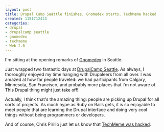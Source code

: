 ```yaml
--- 
layout: post
title: Drupal Camp Seattle finishes, Gnomedex starts, TechMeme hacked
created: 1151712423
categories: 
- drupal
- drupalcamp seattle
- gnomedex
- techmeme
- Web 2.0
---
```

<p>I&#39;m sitting at the opening remarks of <a href="http://www.gnomedex.com">Gnomedex</a> in Seattle.</p><p>Just wrapped two fantastic days at <a href="http://groups.drupal.org/drupalcamp-seattle-2006">DrupalCamp Seattle</a>. As always, I thoroughly enjoyed my time hanging with Drupaleers from all over. I was amazed at how far people traveled: we had participants from Calgary, Minnesota, San Francisco, and probably more places that I&#39;m not aware of. This Drupal thing might just take off!</p><p>Actually, I think that&#39;s the amazing thing: people are picking up Drupal for all sorts of projects. As much hype as Ruby on Rails gets, it is so enjoyable to meet people that are learning the Drupal interface and doing very cool things without being programmers or developers.&nbsp;</p>  <p>And of course, Chris Pirillo just let us know that <a href="http://feeds.pirillo.com/ChrisPirillo?m=1007">TechMeme was hacked</a>.</p>
